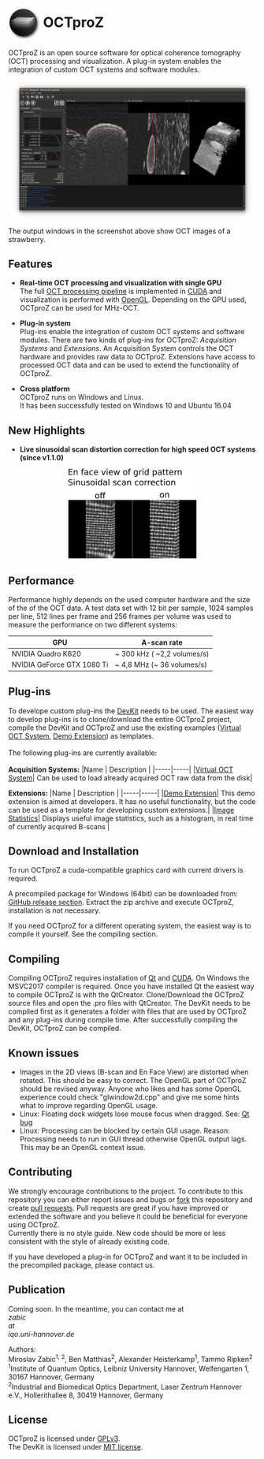  # <img style="vertical-align:middle" img src="images/octproz_icon.png" width="64"> OCTproZ 

OCTproZ is an open source software for optical coherence tomography (OCT) processing and visualization. A plug-in system enables the integration of custom OCT systems and software modules.

<p align="center">
  <img src="images/octproz_screenshot_ubuntu.png" width="640">
</p>

The output windows in the screenshot above show OCT images of a strawberry. 


Features
--------

* **Real-time OCT processing and visualization with single GPU**  </br>
The full [OCT processing pipeline](processing.md) is implemented in [CUDA](https://developer.nvidia.com/cuda-zone) and visualization is performed with [OpenGL](https://www.opengl.org). Depending on the GPU used, OCTproZ can be used for MHz-OCT. 

* **Plug-in system** </br>
Plug-ins enable the integration of custom OCT systems and software modules. There are two kinds of plug-ins for OCTproZ: _Acquisition Systems_ and _Extensions_. An Acquisition System controls the OCT hardware and provides raw data to OCTproZ. Extensions have access to processed OCT data and can be used to extend the functionality of OCTproZ. 

* **Cross platform** </br>
OCTproZ runs on Windows and Linux. </br>
It has been successfully tested on Windows 10 and Ubuntu 16.04


New Highlights
--------

* **Live sinusoidal scan distortion correction for high speed OCT systems (since v1.1.0)**  </br>
<p align="center">
  <img src="images/sinusoidalCorrectionOnOff.png" width="260">
</p>


Performance
----------
Performance highly depends on the used computer hardware and the size of the of the OCT data. A test data set with 12 bit per sample, 1024 samples per line, 512 lines per frame and 256 frames per volume was used to measure the performance on two different systems:

GPU           | A-scan rate 
------------- | -------------
NVIDIA Quadro K620  | ~ 300 kHz ( ~2,2 volumes/s)
NVIDIA GeForce GTX 1080 Ti  | ~ 4,8 MHz (~ 36 volumes/s)


Plug-ins
----------
To develope custom plug-ins the [DevKit](octproz_devkit) needs to be used. The easiest way to develop plug-ins is to clone/download the entire OCTproZ project, compile the DevKit and OCTproZ and use the existing examples ([Virtual OCT System](octproz_virtual_oct_system), [Demo Extension](octproz_demo_extension)) as templates. </br></br>
The following plug-ins are currently available:
</br></br>
__Acquisition Systems:__
|Name | Description |
|-----|-----|
|[Virtual OCT System](octproz_virtual_oct_system)| Can be used to load already acquired OCT raw data from the disk|


__Extensions:__
|Name | Description |
|-----|-----|
|[Demo Extension](octproz_demo_extension)| This demo extension is aimed at developers. It has no useful functionality, but the code can be used as a template for developing custom extensions.|
|[Image Statistics](https://github.com/spectralcode/ImageStatisticsExtension)| Displays useful image statistics, such as a histogram, in real time of currently acquired B-scans |


Download and Installation
----------
To run OCTproZ a cuda-compatible graphics card with current drivers is required.

A precompiled package for Windows (64bit) can be downloaded from:
[GitHub release section](https://github.com/spectralcode/OCTproZ/releases). Extract the zip archive and execute OCTproZ, installation is not necessary.

If you need OCTproZ for a different operating system, the easiest way is to compile it yourself. See the compiling section.


Compiling
---------

Compiling OCTproZ requires installation of [Qt](https://www.qt.io/) and [CUDA](https://developer.nvidia.com/cuda-zone). On Windows the MSVC2017 compiler is required. Once you have installed Qt the easiest way to compile
OCTproZ is with the QtCreator. Clone/Download the OCTproZ source files and open the .pro files with QtCreator. The DevKit needs to be compiled first as it generates a folder with files that are used by OCTproZ and any plug-ins during compile time. After successfully compiling the DevKit, OCTproZ can be compiled. </br>


Known issues
----------
- Images in the 2D views (B-scan and En Face View) are distorted when rotated. This should be easy to correct. The OpenGL part of OCTproZ should be revised anyway. Anyone who likes and has some OpenGL experience could check "glwindow2d.cpp" and give me some hints what to improve regarding OpenGL usage.
- Linux: Floating dock widgets lose mouse focus when dragged. See: [Qt bug](https://bugreports.qt.io/browse/QTBUG-65640)
- Linux: Processing can be blocked by certain GUI usage. Reason: Processing needs to run in GUI thread otherwise OpenGL output lags. This may be an OpenGL context issue. 


Contributing
----------
We strongly encourage contributions to the project. To contribute to this repository you can either report issues and bugs or [fork](https://help.github.com/en/github/collaborating-with-issues-and-pull-requests/working-with-forks) this repository and create [pull requests](https://help.github.com/en/github/collaborating-with-issues-and-pull-requests/about-pull-requests). Pull requests are great if you have improved or extended the software and you believe it could be beneficial for everyone using OCTproZ. </br>
Currently there is no style guide. New code should be more or less consistent with the style of already existing code.</br>

If you have developed a plug-in for OCTproZ and want it to be included in the precompiled package, please contact us.


Publication
----------
Coming soon. In the meantime, you can contact me at </br>
_zabic_ _</br>_
_at_</br>
_iqo_._uni_-_hannover_._de_</br>

Authors:</br>
Miroslav Zabic<sup>1, 2</sup>, Ben Matthias<sup>2</sup>, Alexander Heisterkamp<sup>1</sup>, Tammo Ripken<sup>2</sup></br>
<sup>1</sup>Institute of Quantum Optics, Leibniz University Hannover, Welfengarten 1, 30167 Hannover, Germany</br>
<sup>2</sup>Industrial and Biomedical Optics Department, Laser Zentrum Hannover e.V., Hollerithallee 8, 30419 Hannover, Germany</br>

License
----------
OCTproZ is licensed under [GPLv3](LICENSE).</br>
The DevKit is licensed under [MIT license](octproz_devkit/LICENSE).

